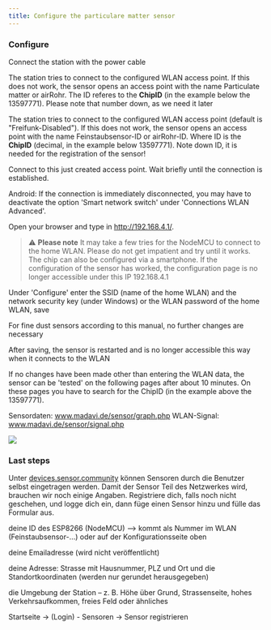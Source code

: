 ```yaml
---
title: Configure the particulare matter sensor
---
```

### Configure

Connect the station with the power cable

The station tries to connect to the configured WLAN access point. If this does not work, the sensor opens an access point with the name Particulate matter or airRohr. The ID referes to the **ChipID** (in the example below the 13597771). Please note that number down, as we need it later 

The station tries to connect to the configured WLAN access point (default is "Freifunk-Disabled"). If this does not work, the sensor opens an access point with the name Feinstaubsensor-ID or airRohr-ID. Where ID is the **ChipID** (decimal, in the example below 13597771).
Note down ID, it is needed for the registration of the sensor!

Connect to this just created access point. Wait briefly until the connection is established.

Android: If the connection is immediately disconnected, you may have to deactivate the option 'Smart network switch' under 'Connections WLAN Advanced'.

Open your browser and type in http://192.168.4.1/. 

> ⚠️ **Please note**  It may take a few tries for the NodeMCU to connect to the home WLAN. Please do not get impatient and try until it works. The chip can also be configured via a smartphone. If the configuration of the sensor has worked, the configuration page is no longer accessible under this IP 192.168.4.1

Under 'Configure' enter the SSID (name of the home WLAN) and the network security key (under Windows) or the WLAN password of the home WLAN, save

For fine dust sensors according to this manual, no further changes are necessary

After saving, the sensor is restarted and is no longer accessible this way when it connects to the WLAN

If no changes have been made other than entering the WLAN data, the sensor can be 'tested' on the following pages after about 10 minutes. On these pages you have to search for the ChipID (in the example above the 13597771).

 Sensordaten: www.madavi.de/sensor/graph.php WLAN-Signal: www.madavi.de/sensor/signal.php
 
![](../docs/airrohr_config_initial.png)
 
### Last steps

Unter [devices.sensor.community](https://devices.sensor.community/) können Sensoren durch die Benutzer selbst eingetragen werden. Damit der Sensor Teil des Netzwerkes wird, brauchen wir noch einige Angaben.
Registriere dich, falls noch nicht geschehen, und logge dich ein, dann füge einen Sensor hinzu und fülle das Formular aus.

deine ID des ESP8266 (NodeMCU) –> kommt als Nummer im WLAN (Feinstaubsensor-…) oder auf der Konfigurationsseite oben

deine Emailadresse (wird nicht veröffentlicht)

deine Adresse: Strasse mit Hausnummer, PLZ und Ort und die Standortkoordinaten (werden nur gerundet herausgegeben)

die Umgebung der Station – z. B. Höhe über Grund, Strassenseite, hohes Verkehrsaufkommen, freies Feld oder ähnliches

Startseite -> (Login) - Sensoren -> Sensor registrieren

